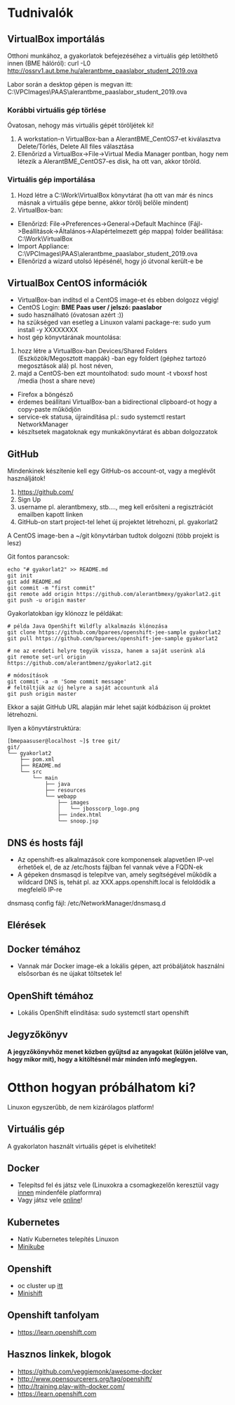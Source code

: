 # Tudnivalók

## VirtualBox importálás

Otthoni munkához, a gyakorlatok befejezéséhez a virtuális gép letölthető innen (BME hálóról): curl -L0 http://ossrv1.aut.bme.hu/alerantbme_paaslabor_student_2019.ova

Labor során a desktop gépen is megvan itt: C:\VPCImages\PAAS\alerantbme_paaslabor_student_2019.ova

### Korábbi virtuális gép törlése
Óvatosan, nehogy más virtuális gépét töröljétek ki!

1. A workstation-n VirtualBox-ban a AlerantBME_CentOS7-et kiválasztva Delete/Törlés, Delete All files választása
2. Ellenőrizd a VirtualBox->File->Virtual Media Manager pontban, hogy nem létezik a AlerantBME_CentOS7-es disk, ha ott van, akkor töröld.

### Virtuális gép importálása
1. Hozd létre a C:\Work\VirtualBox könyvtárat (ha ott van már és nincs másnak a virtuális gépe benne, akkor törölj belőle mindent)
2. VirtualBox-ban:
- Ellenőrizd: File->Preferences->General->Default Machince (Fájl->Beállítások->Általános->Alapértelmezett gép mappa) folder beállítása: C:\Work\VirtualBox
- Import Appliance: C:\VPCImages\PAAS\alerantbme_paaslabor_student_2019.ova
- Ellenőrizd a wizard utolsó lépésénél, hogy jó útvonal került-e be

## VirtualBox CentOS információk
- VirtualBox-ban indítsd el a CentOS image-et és ebben dolgozz végig!
- CentOS Login: **BME Paas user / jelszó: paaslabor**
- sudo használható (óvatosan azért :))
- ha szükséged van esetleg a Linuxon valami package-re: sudo yum install -y XXXXXXXX
- host gép könyvtárának mountolása: 
1. hozz létre a VirtualBox-ban Devices/Shared Folders (Eszközök/Megosztott mappák) -ban egy foldert (géphez tartozó megosztások alá) pl. host néven, 
2. majd a CentOS-ben ezt mountolhatod: sudo mount -t vboxsf host /media  (host a share neve)
- Firefox a böngésző
- érdemes beállítani VirtualBox-ban a bidirectional clipboard-ot hogy a copy-paste működjön
- service-ek statusa, újraindítása pl.: sudo systemctl restart NetworkManager
- készítsetek magatoknak egy munkakönyvtárat és abban dolgozzatok

## GitHub

Mindenkinek készítenie kell egy GitHub-os account-ot, vagy a meglévőt használjátok!

1. https://github.com/
2. Sign Up
3. username pl. alerantbmexy, stb...., meg kell erősíteni a regisztrációt emailben kapott linken
4. GitHub-on start project-tel lehet új projektet létrehozni, pl. gyakorlat2

A CentOS image-ben a ~/git könyvtárban tudtok dolgozni (több projekt is lesz)

Git fontos parancsok:
```shell
echo "# gyakorlat2" >> README.md
git init
git add README.md
git commit -m "first commit"
git remote add origin https://github.com/alerantbmexy/gyakorlat2.git
git push -u origin master
```

Gyakorlatokban így klónozz le példákat:
```shell
# példa Java OpenShift Wildfly alkalmazás klónozása
git clone https://github.com/bparees/openshift-jee-sample gyakorlat2
git pull https://github.com/bparees/openshift-jee-sample gyakorlat2

# ne az eredeti helyre tegyük vissza, hanem a saját userünk alá
git remote set-url origin https://github.com/alerantbmenz/gyakorlat2.git

# módosítások
git commit -a -m 'Some commit message'
# feltöltjük az új helyre a saját accountunk alá
git push origin master
```
Ekkor a saját GitHub URL alapján már lehet saját kódbázison új proktet létrehozni.

Ilyen a könyvtárstruktúra:
```shell
[bmepaasuser@localhost ~]$ tree git/
git/
└── gyakorlat2
    ├── pom.xml
    ├── README.md
    └── src
        └── main
            ├── java
            ├── resources
            └── webapp
                ├── images
                │   └── jbosscorp_logo.png
                ├── index.html
                └── snoop.jsp

```


## DNS és hosts fájl
- Az openshift-es alkalmazások core komponensek alapvetően IP-vel érhetőek el, de az /etc/hosts fájlban fel vannak véve a FQDN-ek
- A gépeken dnsmasqd is telepítve van, amely segítségével működik a wildcard DNS is, tehát pl. az XXX.apps.openshift.local is feloldódik a megfelelő IP-re

dnsmasq config fájl: /etc/NetworkManager/dnsmasq.d


## Elérések

## Docker témához
- Vannak már Docker image-ek a lokális gépen, azt próbáljátok használni elsősorban és ne újakat töltsetek le!

## OpenShift témához
- Lokális OpenShift elindítása: sudo systemctl start openshift

## Jegyzőkönyv

**A jegyzőkönyvhöz menet közben gyűjtsd az anyagokat (külön jelölve van, hogy mikor mit), hogy a kitöltésnél már minden infó meglegyen.**

# Otthon hogyan próbálhatom ki?
Linuxon egyszerűbb, de nem kizárólagos platform!
## Virtuális gép
A gyakorlaton használt virtuális gépet is elvihetitek!
## Docker
- Telepítsd fel és játsz vele (Linuxokra a csomagkezelőn keresztül vagy [innen](https://store.docker.com/search?offering=community&type=edition) mindenféle platformra) 
- Vagy játsz vele [online](http://training.play-with-docker.com/)!
## Kubernetes
- Natív Kubernetes telepítés Linuxon
- [Minikube](https://github.com/kubernetes/minikube)
## Openshift
- oc cluster up [itt](https://www.okd.io/)
- [Minishift](https://github.com/minishift/minishift)
## Openshift tanfolyam
- https://learn.openshift.com

## Hasznos linkek, blogok
- https://github.com/veggiemonk/awesome-docker
- http://www.opensourcerers.org/tag/openshift/ 
- http://training.play-with-docker.com/
- https://learn.openshift.com
